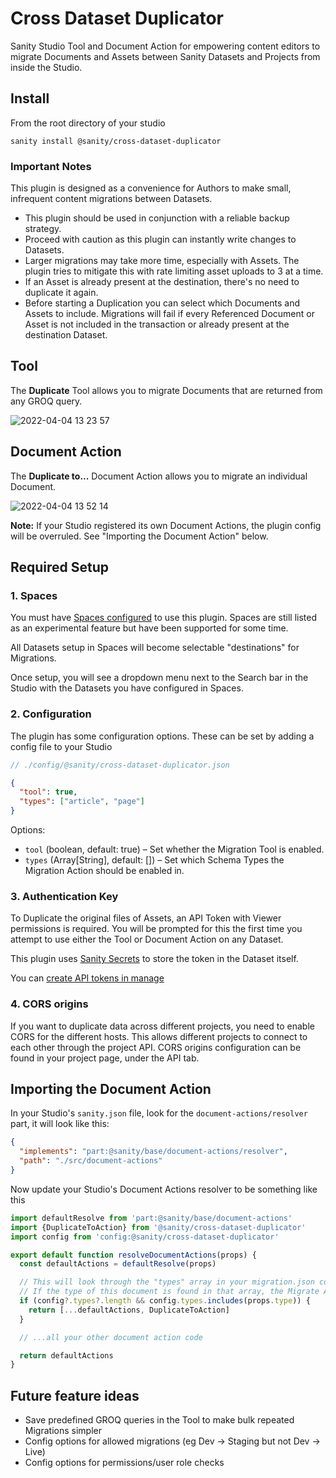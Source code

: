 # Cross Dataset Duplicator

Sanity Studio Tool and Document Action for empowering content editors to migrate Documents and Assets between Sanity Datasets and Projects from inside the Studio.

## Install

From the root directory of your studio

```
sanity install @sanity/cross-dataset-duplicator
```

### Important Notes

This plugin is designed as a convenience for Authors to make small, infrequent content migrations between Datasets.

- This plugin should be used in conjunction with a reliable backup strategy.
- Proceed with caution as this plugin can instantly write changes to Datasets.
- Larger migrations may take more time, especially with Assets. The plugin tries to mitigate this with rate limiting asset uploads to 3 at a time.
- If an Asset is already present at the destination, there's no need to duplicate it again.
- Before starting a Duplication you can select which Documents and Assets to include. Migrations will fail if every Referenced Document or Asset is not included in the transaction or already present at the destination Dataset.

## Tool

The **Duplicate** Tool allows you to migrate Documents that are returned from any GROQ query.

![2022-04-04 13 23 57](https://user-images.githubusercontent.com/9684022/161548068-80f2552a-3cb6-47fb-ac13-b4e24a98bd05.gif)

## Document Action

The **Duplicate to...** Document Action allows you to migrate an individual Document.

![2022-04-04 13 52 14](https://user-images.githubusercontent.com/9684022/161548033-216f5de1-5617-4f2c-a201-3ab9efbf0803.gif)

**Note:** If your Studio registered its own Document Actions, the plugin config will be overruled. See "Importing the Document Action" below.

## Required Setup

### 1. Spaces

You must have [Spaces configured](https://www.sanity.io/docs/spaces) to use this plugin. Spaces are still listed as an experimental feature but have been supported for some time.

All Datasets setup in Spaces will become selectable "destinations" for Migrations.

Once setup, you will see a dropdown menu next to the Search bar in the Studio with the Datasets you have configured in Spaces.

### 2. Configuration

The plugin has some configuration options. These can be set by adding a config file to your Studio

```js
// ./config/@sanity/cross-dataset-duplicator.json
```

```json
{
  "tool": true,
  "types": ["article", "page"]
}
```

Options:

- `tool` (boolean, default: true) – Set whether the Migration Tool is enabled.
- `types` (Array[String], default: []) – Set which Schema Types the Migration Action should be enabled in.

### 3. Authentication Key

To Duplicate the original files of Assets, an API Token with Viewer permissions is required. You will be prompted for this the first time you attempt to use either the Tool or Document Action on any Dataset.

This plugin uses [Sanity Secrets](https://github.com/sanity-io/sanity-studio-secrets/) to store the token in the Dataset itself.

You can [create API tokens in manage](https://sanity.io/manage)

### 4. CORS origins

If you want to duplicate data across different projects, you need to enable CORS for the different hosts. This allows different projects to connect to each other through the project API. CORS origins configuration can be found in your project page, under the API tab.


## Importing the Document Action

In your Studio's `sanity.json` file, look for the `document-actions/resolver` part, it will look like this:

```json
{
  "implements": "part:@sanity/base/document-actions/resolver",
  "path": "./src/document-actions"
}
```

Now update your Studio's Document Actions resolver to be something like this

```js
import defaultResolve from 'part:@sanity/base/document-actions'
import {DuplicateToAction} from '@sanity/cross-dataset-duplicator'
import config from 'config:@sanity/cross-dataset-duplicator'

export default function resolveDocumentActions(props) {
  const defaultActions = defaultResolve(props)

  // This will look through the "types" array in your migration.json config file
  // If the type of this document is found in that array, the Migrate Action will show
  if (config?.types?.length && config.types.includes(props.type)) {
    return [...defaultActions, DuplicateToAction]
  }

  // ...all your other document action code

  return defaultActions
}
```

## Future feature ideas

- Save predefined GROQ queries in the Tool to make bulk repeated Migrations simpler
- Config options for allowed migrations (eg Dev -> Staging but not Dev -> Live)
- Config options for permissions/user role checks
